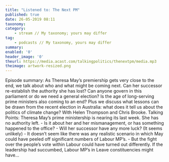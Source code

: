 ```yaml
---
title: "Listened to: The Next PM"
published: true
date: 26-05-2019 08:11
taxonomy:
category:
	- stream // My taxonomy; yours may differ
tag:
	- podcasts // My taxonomy, yours may differ
summary:
enabled: '0'
header_image: '0'
theurl: https://media.acast.com/talkingpolitics/thenextpm/media.mp3
theimage: artwork-resized.png
--- 
```

Episode summary: As Theresa May’s premiership gets very close to the end, we talk about who and what might be coming next. Can her successor re-establish the authority she has lost? Can anyone govern in this parliament or do we need a general election? Is the age of long-serving prime ministers also coming to an end? Plus we discuss what lessons can be drawn from the recent election in Australia: what does it tell us about the politics of climate change? With Helen Thompson and Chris Brooke. Talking Points: Theresa May’s prime ministership is nearing its last week. She has no authority left. - Is it about her and her mismanagement, or has something happened to the office? - Will her successor have any more luck? (It seems unlikely) - It doesn’t seem like there was any realistic scenario in which May could have peeled off significant numbers of Labour MP’s. - But the fight over the people’s vote within Labour could have turned out differently. If the leadership had succumbed, Labour MP’s in Leave constituencies might have…
